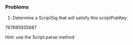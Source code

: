 ### Problems

1. Determine a ScriptSig that will satisfy this scriptPubKey:

767695935687

Hint: use the Script.parse method